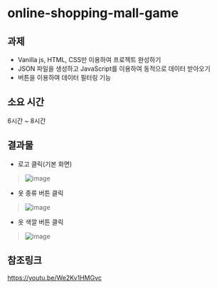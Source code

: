 # online-shopping-mall-game

## 과제
* Vanilla js, HTML, CSS만 이용하여 프로젝트 완성하기
* JSON 파일을 생성하고 JavaScript를 이용하여 동적으로 데이터 받아오기
* 버튼을 이용하여 데이터 필터링 기능

## 소요 시간
6시간 ~ 8시간

## 결과물
* 로고 클릭(기본 화면)
>![image](https://user-images.githubusercontent.com/59829606/110913273-44d36f00-8358-11eb-92fd-c6092a914bf3.png)

* 옷 종류 버튼 클릭
>![image](https://user-images.githubusercontent.com/59829606/110913244-3ab17080-8358-11eb-856f-0286d01b4968.png)

* 옷 색깔 버튼 클릭
>![image](https://user-images.githubusercontent.com/59829606/110913308-4f8e0400-8358-11eb-9633-6ac639073252.png)

## 참조링크
https://youtu.be/We2Kv1HMGvc
